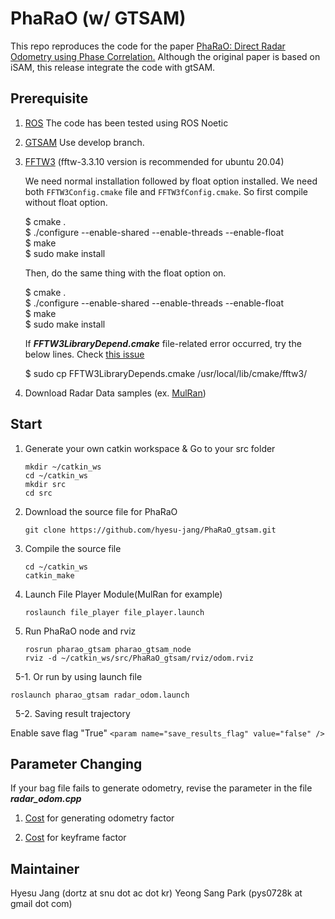 
# PhaRaO (w/ GTSAM)

This repo reproduces the code for the paper [PhaRaO: Direct Radar Odometry using Phase Correlation.](https://rpm.snu.ac.kr/publications/yspark-2020-icra.pdf)
Although the original paper is based on iSAM, this release integrate the code with gtSAM.


## Prerequisite
1. [ROS](https://wiki.ros.org/noetic/Installation/Ubuntu) The code has been tested using ROS Noetic
2. [GTSAM](https://gtsam.org/)
   Use develop branch.
   
4. [FFTW3](https://www.fftw.org/download.html)
   (fftw-3.3.10 version is recommended for ubuntu 20.04)

   We need normal installation followed by float option installed. We need both `FFTW3Config.cmake` file and `FFTW3fConfig.cmake`. So first compile without float option.
   
   $ cmake .  
   $ ./configure --enable-shared --enable-threads --enable-float  
   $ make  
   $ sudo make install

   Then, do the same thing with the float option on.
   
   $ cmake .  
   $ ./configure --enable-shared --enable-threads --enable-float  
   $ make  
   $ sudo make install 
   
   If **_FFTW3LibraryDepend.cmake_** file-related error occurred, try the below lines. Check [this issue](https://github.com/hyesu-jang/PhaRaO_gtsam/issues/2)
 
   $ sudo cp FFTW3LibraryDepends.cmake /usr/local/lib/cmake/fftw3/  

6. Download Radar Data samples (ex. [MulRan](https://sites.google.com/view/mulran-pr/dataset))

## Start
1. Generate your own catkin workspace & Go to your src folder
   ~~~
   mkdir ~/catkin_ws
   cd ~/catkin_ws
   mkdir src
   cd src
   ~~~
2. Download the source file for PhaRaO
   ~~~
   git clone https://github.com/hyesu-jang/PhaRaO_gtsam.git
   ~~~

3. Compile the source file
   ~~~
   cd ~/catkin_ws
   catkin_make
   ~~~
4. Launch File Player Module(MulRan for example)
    ~~~
    roslaunch file_player file_player.launch
    ~~~
5. Run PhaRaO node and rviz
    ~~~
    rosrun pharao_gtsam pharao_gtsam_node
    rviz -d ~/catkin_ws/src/PhaRaO_gtsam/rviz/odom.rviz
    ~~~
&nbsp; 5-1. Or run by using launch file
   ~~~
   roslaunch pharao_gtsam radar_odom.launch
   ~~~

&nbsp; 5-2. Saving result trajectory

   Enable save flag "True"
   `<param name="save_results_flag" value="false" />`

## Parameter Changing
If your bag file fails to generate odometry, revise the parameter in the file **_radar_odom.cpp_**

1. [Cost](https://github.com/hyesu-jang/PhaRaO_gtsam/blob/258a9e1e354d34ad936613117b53aabf090398fc/src/radar_odom.cpp#L491) for generating odometry factor

2. [Cost](https://github.com/hyesu-jang/PhaRaO_gtsam/blob/258a9e1e354d34ad936613117b53aabf090398fc/src/radar_odom.cpp#L623) for keyframe factor

## Maintainer

Hyesu Jang (dortz at snu dot ac dot kr)
Yeong Sang Park (pys0728k at gmail dot com)
